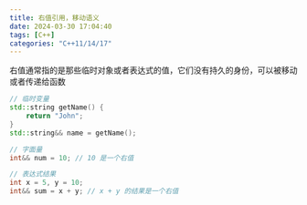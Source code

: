 ```yaml
---
title: 右值引用，移动语义
date: 2024-03-30 17:04:40
tags: [C++]
categories: "C++11/14/17"
---
```


右值通常指的是那些临时对象或者表达式的值，它们没有持久的身份，可以被移动或者传递给函数

```cpp
// 临时变量
std::string getName() {
    return "John";
}
std::string&& name = getName();

// 字面量
int&& num = 10; // 10 是一个右值

// 表达式结果
int x = 5, y = 10;
int&& sum = x + y; // x + y 的结果是一个右值
```